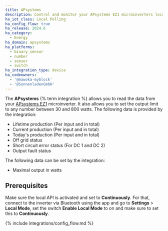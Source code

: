 ```yaml
---
title: APsystems
description: Control and monitor your APsystems EZ1 microinverters locally without the cloud
ha_iot_class: Local Polling
ha_config_flow: true
ha_release: 2024.6
ha_category:
  - Energy
ha_domain: apsystems
ha_platforms:
  - binary_sensor
  - number
  - sensor
  - switch
ha_integration_type: device
ha_codeowners:
  - '@mawoka-myblock'
  - '@SonnenladenGmbH'
---
```


The **APsystems** {% term integration %} allows you to read the data from your [APsystems EZ1](https://emea.apsystems.com/diy/ez1/) microinverter. It also allows you to set the output limit to any number between 30 and 800 watts.
The following data is provided by the integration:

- Lifetime production (Per input and in total)
- Current production (Per input and in total)
- Today's production (Per input and in total)
- Off grid status
- Short circuit error status (For DC 1 and DC 2)
- Output fault status

The following data can be set by the integration:

- Maximal output in watts

## Prerequisites

Make sure the local API is activated and set to **Continuously**. For that, connect to the inverter via Bluetooth using the app and go to **Settings** > **Local Mode**, set the switch **Enable Local Mode** to on and make sure to set this to **Continuously**.

{% include integrations/config_flow.md %}
